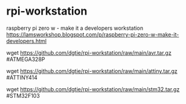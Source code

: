 # rpi-workstation
raspberry pi zero w - make it a developers workstation<br>
https://lamsworkshop.blogspot.com/p/raspberry-pi-zero-w-make-it-developers.html

wget https://github.com/dgtie/rpi-workstation/raw/main/avr.tar.gz   #ATMEGA328P

wget https://github.com/dgtie/rpi-workstation/raw/main/attiny.tar.gz   #ATTINY414

wget https://github.com/dgtie/rpi-workstation/raw/main/stm32.tar.gz   #STM32F103
